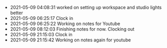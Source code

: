 - 2021-05-09 04:08:31 worked on setting up workspace and studio lights better
- 2021-05-09 06:25:17 Clock in
- 2021-05-09 06:25:22 Working on notes for Youtube
- 2021-05-09 08:12:03 Finishing notes for now. Clocking out
- 2021-05-09 21:15:03 Clock in
- 2021-05-09 21:15:42 Working on notes again for youtube